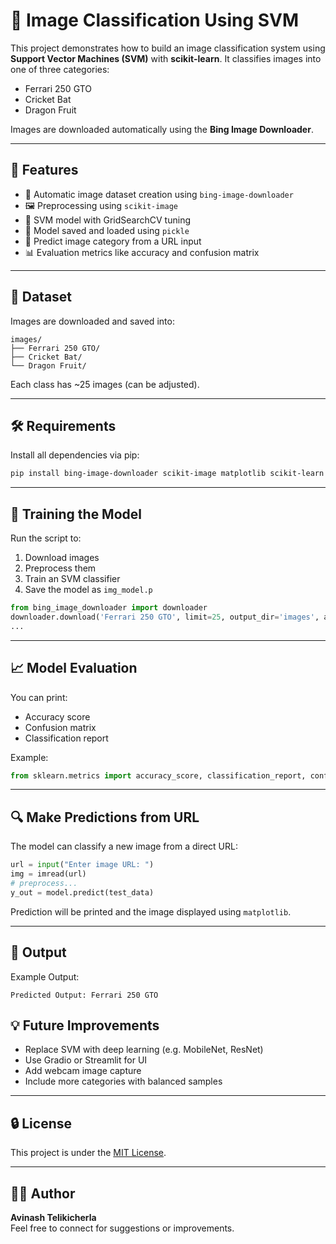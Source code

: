 
# 🧠 Image Classification Using SVM

This project demonstrates how to build an image classification system using **Support Vector Machines (SVM)** with **scikit-learn**. It classifies images into one of three categories:

- Ferrari 250 GTO
- Cricket Bat
- Dragon Fruit

Images are downloaded automatically using the **Bing Image Downloader**.

---

## 🚀 Features

- 🔽 Automatic image dataset creation using `bing-image-downloader`
- 🖼️ Preprocessing using `scikit-image`
- 🤖 SVM model with GridSearchCV tuning
- 💾 Model saved and loaded using `pickle`
- 📸 Predict image category from a URL input
- 📊 Evaluation metrics like accuracy and confusion matrix

---

## 📁 Dataset

Images are downloaded and saved into:

```
images/
├── Ferrari 250 GTO/
├── Cricket Bat/
└── Dragon Fruit/
```

Each class has ~25 images (can be adjusted).

---

## 🛠️ Requirements

Install all dependencies via pip:

```bash
pip install bing-image-downloader scikit-image matplotlib scikit-learn numpy pillow requests
```

---

## 🧪 Training the Model

Run the script to:

1. Download images
2. Preprocess them
3. Train an SVM classifier
4. Save the model as `img_model.p`

```python
from bing_image_downloader import downloader
downloader.download('Ferrari 250 GTO', limit=25, output_dir='images', adult_filter_off=True)
...
```

---

## 📈 Model Evaluation

You can print:

- Accuracy score
- Confusion matrix
- Classification report

Example:
```python
from sklearn.metrics import accuracy_score, classification_report, confusion_matrix
```

---

## 🔍 Make Predictions from URL

The model can classify a new image from a direct URL:

```python
url = input("Enter image URL: ")
img = imread(url)
# preprocess...
y_out = model.predict(test_data)
```

Prediction will be printed and the image displayed using `matplotlib`.

---

## 📂 Output

Example Output:

```
Predicted Output: Ferrari 250 GTO
```


## 💡 Future Improvements

- Replace SVM with deep learning (e.g. MobileNet, ResNet)
- Use Gradio or Streamlit for UI
- Add webcam image capture
- Include more categories with balanced samples

---

## 🔒 License

This project is under the [MIT License](LICENSE).

---

## 👨‍💻 Author

**Avinash Telikicherla**  
Feel free to connect for suggestions or improvements.
